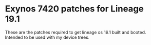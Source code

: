 # Exynos 7420 patches for Lineage 19.1
These are the patches required to get lineage os 19.1 built and booted. Intended to be used with my device trees. 
